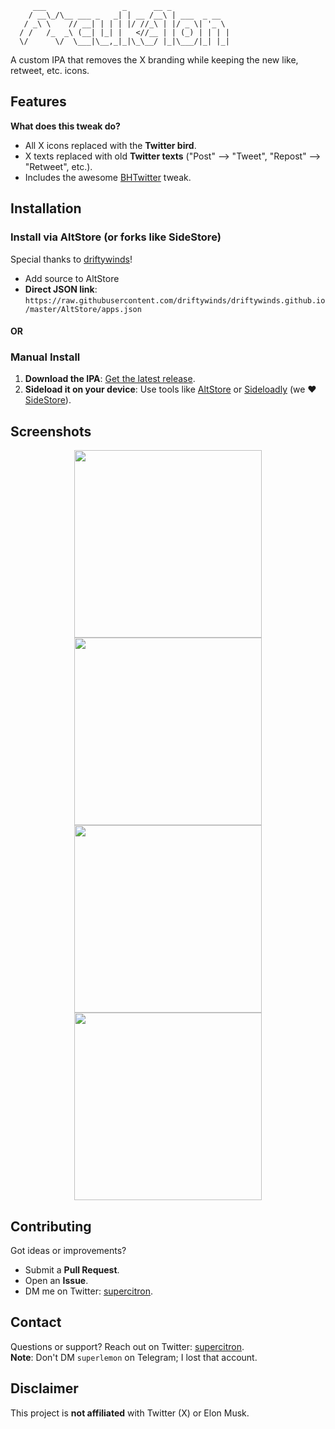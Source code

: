 ```plaintext
     ___                 _      __ _             
    / __\_/\__ ___ _   _| | __ /__\ | ___  _ __  
   / _\ \    // __| | | | |/ //_\ | |/ _ \| '_ \ 
  / /   /_  _\ (__| |_| |   <//__ | | (_) | | | |
  \/      \/  \___|\__,_|_|\_\__/ |_|\___/|_| |_|
```

A custom IPA that removes the X branding while keeping the new like, retweet, etc. icons.

## Features

**What does this tweak do?**

-   All X icons replaced with the **Twitter bird**.
-   X texts replaced with old **Twitter texts** ("Post" --> "Tweet", "Repost" --> "Retweet", etc.).
-   Includes the awesome [BHTwitter](https://github.com/BandarHL/BHTwitter) tweak.

## Installation

### Install via AltStore (or forks like SideStore)

Special thanks to [driftywinds](https://github.com/driftywinds)!

-   Add source to AltStore
-   **Direct JSON link**: `https://raw.githubusercontent.com/driftywinds/driftywinds.github.io/master/AltStore/apps.json`

#### OR

### Manual Install

1.  **Download the IPA**: [Get the latest release](https://github.com/ghl3m0n/FuckElon/releases).
2.  **Sideload it on your device**: Use tools like [AltStore](https://altstore.io/) or [Sideloadly](https://sideloadly.io/) (we ❤️ [SideStore](https://sidestore.io/)).

## Screenshots
<p align="center">
    <img src="https://raw.githubusercontent.com/ghl3m0n/FuckElon/main/images/1.PNG" width="300">
    <img src="https://raw.githubusercontent.com/ghl3m0n/FuckElon/main/images/2.PNG" width="300">
    <img src="https://raw.githubusercontent.com/ghl3m0n/FuckElon/main/images/3.PNG" width="300">
    <img src="https://raw.githubusercontent.com/ghl3m0n/FuckElon/main/images/4.PNG" width="300">
</p>

## Contributing

Got ideas or improvements?

-   Submit a **Pull Request**.
-   Open an **Issue**.
-   DM me on Twitter: [supercitron](https://x.com/supercitron).

## Contact

Questions or support? Reach out on Twitter: [supercitron](https://x.com/supercitron).  
**Note**: Don't DM `superlemon` on Telegram; I lost that account.

## Disclaimer

This project is **not affiliated** with Twitter (X) or Elon Musk.